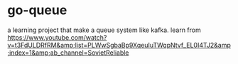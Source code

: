 # go-queue
a learning project that make a queue system like kafka. learn from https://www.youtube.com/watch?v=t3FdULDRfRM&amp;list=PLWwSgbaBp9XqeuIuTWqpNtvf_EL0I4TJ2&amp;index=1&amp;ab_channel=SovietReliable


